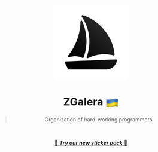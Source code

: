 <!-- markdownlint-disable no-inline-html first-line-h1 heading-start-left-->

<div align="center">
  <img alt="Boat" src="../assets/logo.svg" height="200">

  # ZGalera <img align="center" src="https://raw.githubusercontent.com/okineadev/okineadev/refs/heads/main/assets/ua-flag.png" height="35">

  > Organization of hard-working programmers

  <br>

  [🧧 ***Try our new sticker pack*** 🧧](https://t.me/addstickers/ZGaleraStickers)
</div>
